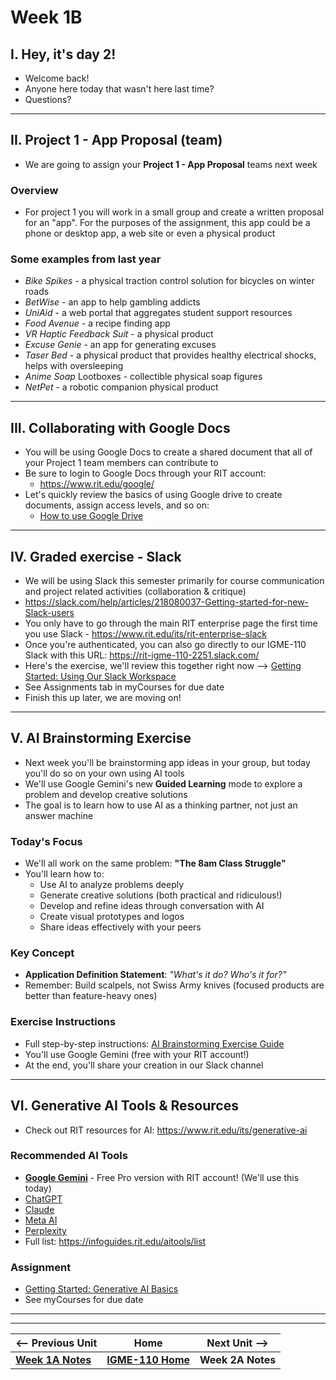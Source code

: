 # Week 1B

## I. Hey, it's day 2!
- Welcome back!
- Anyone here today that wasn't here last time?
- Questions?

---

## II. Project 1 - App Proposal (team)

- We are going to assign your **Project 1 - App Proposal** teams next week

### Overview
- For project 1 you will work in a small group and create a written proposal for an "app". For the purposes of the assignment, this app could be a phone or desktop app, a web site or even a physical product

### Some examples from last year
- *Bike Spikes* - a physical traction control solution for bicycles on winter roads
- *BetWise* - an app to help gambling addicts
- *UniAid* - a web portal that aggregates student support resources
- *Food Avenue* - a recipe finding app
- *VR Haptic Feedback Suit* - a physical product
- *Excuse Genie* - an app for generating excuses
- *Taser Bed* - a physical product that provides healthy electrical shocks, helps with oversleeping
- *Anime Soap* Lootboxes - collectible physical soap figures
- *NetPet* - a robotic companion physical product

---

## III. Collaborating with Google Docs
- You will be using Google Docs to create a shared document that all of your Project 1 team members can contribute to 
- Be sure to login to Google Docs through your RIT account:
  - https://www.rit.edu/google/
- Let's quickly review the basics of using Google drive to create documents, assign access levels, and so on:
  - [How to use Google Drive](https://support.google.com/drive/answer/2424384)

---

## IV. Graded exercise - Slack
- We will be using Slack this semester primarily for course communication and project related activities (collaboration & critique)
- https://slack.com/help/articles/218080037-Getting-started-for-new-Slack-users
- You only have to go through the main RIT enterprise page the first time you use Slack - https://www.rit.edu/its/rit-enterprise-slack
- Once you're authenticated, you can also go directly to our IGME-110 Slack with this URL:  https://rit-igme-110-2251.slack.com/
- Here's the exercise, we'll review this together right now --> [Getting Started: Using Our Slack Workspace](https://docs.google.com/document/d/13Cuvi89jYdkzTEW_Wwsojk8bLBiLooFspHxqaOumhUI/edit?usp=sharing)
- See Assignments tab in myCourses for due date
- Finish this up later, we are moving on!

---

## V. AI Brainstorming Exercise
- Next week you'll be brainstorming app ideas in your group, but today you'll do so on your own using AI tools
- We'll use Google Gemini's new **Guided Learning** mode to explore a problem and develop creative solutions
- The goal is to learn how to use AI as a thinking partner, not just an answer machine

### Today's Focus
- We'll all work on the same problem: **"The 8am Class Struggle"**
- You'll learn how to:
  - Use AI to analyze problems deeply
  - Generate creative solutions (both practical and ridiculous!)
  - Develop and refine ideas through conversation with AI
  - Create visual prototypes and logos
  - Share ideas effectively with your peers

### Key Concept
- **Application Definition Statement**: *"What's it do? Who's it for?"*
- Remember: Build scalpels, not Swiss Army knives (focused products are better than feature-heavy ones)

### Exercise Instructions
- Full step-by-step instructions: [AI Brainstorming Exercise Guide](igme110-ai-brainstorming-exercise.md)
- You'll use Google Gemini (free with your RIT account!)
- At the end, you'll share your creation in our Slack channel

---

## VI. Generative AI Tools & Resources
- Check out RIT resources for AI: https://www.rit.edu/its/generative-ai

### Recommended AI Tools
- **[Google Gemini](https://gemini.google.com)** - Free Pro version with RIT account! (We'll use this today)
- [ChatGPT](https://chatgpt.com/)
- [Claude](https://claude.ai/)
- [Meta AI](https://meta.ai/)
- [Perplexity](https://perplexity.ai/)
- Full list: https://infoguides.rit.edu/aitools/list

### Assignment
- [Getting Started: Generative AI Basics](https://docs.google.com/document/d/14179Q1encszQhcpeXbB7AZNJGvNRm_LaUhdOITD53Fg/edit?usp=sharing)
- See myCourses for due date

---
---

| <-- Previous Unit | Home | Next Unit -->
| --- | --- | --- 
|   [**Week 1A Notes**](1A.md)  |  [**IGME-110 Home**](../) | **Week 2A Notes**
